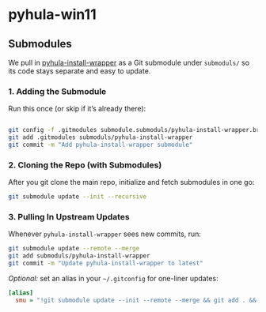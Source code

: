 # pyhula-win11


## Submodules

We pull in [pyhula-install-wrapper](https://github.com/janisgra/pyhula-install-wrapper.git) as a Git submodule under `submoduls/` so its code stays separate and easy to update.

### 1. Adding the Submodule

Run this once (or skip if it’s already there):

```bash

git config -f .gitmodules submodule.submoduls/pyhula-install-wrapper.branch master
git add .gitmodules submoduls/pyhula-install-wrapper
git commit -m "Add pyhula-install-wrapper submodule"
```

### 2. Cloning the Repo (with Submodules)

After you git clone the main repo, initialize and fetch submodules in one go:
```bash
git submodule update --init --recursive
```

### 3. Pulling In Upstream Updates

Whenever `pyhula-install-wrapper` sees new commits, run:
```bash
git submodule update --remote --merge
git add submoduls/pyhula-install-wrapper
git commit -m "Update pyhula-install-wrapper to latest"
```

*Optional:* set an alias in your `~/.gitconfig` for one-liner updates:

```ini
[alias]
  smu = "!git submodule update --init --remote --merge && git add . && git commit -m 'Update submodules'"
```


